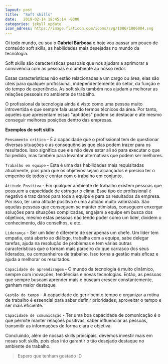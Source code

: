 ```yaml
---
layout: post
title:  "Soft skills"
date:   2019-02-14 18:45:14 -0300
categories: jekyll update
icon_adress: https://image.flaticon.com/icons/svg/1006/1006004.svg
---
```

Oi todo mundo, eu sou o **Gabriel Barbosa** e hoje vou passar um pouco de conteúdo soft skills, as habilidades mais desejadas no mundo da tecnologia.

Soft skills são características pessoais que nos ajudam a aprimorar a convivência com as pessoas e o ambiente ao nosso redor.

Essas características não estão relacionadas a um cargo ou área, elas são úteis para qualquer profissional, independentemente do setor, da função e do tempo de experiência. As soft skills também nos ajudam a melhorar as relações pessoais no ambiente de trabalho.

O profissional da tecnologia ainda é visto como uma pessoa muito introvertida e que sempre fala usando termos técnicos da área. Por tanto, aqueles que apresentam essas "aptidões" podem se destacar e até mesmo conseguir melhores posições dentro das empresas.

**Exemplos de soft skills**

`Pensamento crítico` - É a capacidade que o profissional tem de questionar diversas situações e as consequências que elas podem trazer para os resultados. Isso significa que ele não deve estar ali só para executar o que foi pedido, mas também para levantar alternativas que podem ser melhores.

`Trabalho em equipe` - Esta é uma das habilidades mais requisitadas atualmente, pois para que os objetivos sejam alcançados é preciso ter o empenho de todos e contar com o trabalho em conjunto.

`Atitude Positiva` - Em qualquer ambiente de trabalho existem pessoas que possuem a capacidade de estragar o clima. Esse tipo de profissional é negativo e traz danos para toda a equipe e para os resultados da empresa.
Por isso, ter uma atitude positiva é uma aptidão muito valorizada. São aquelas pessoas que conseguem se manter otimistas, conseguem enxergar soluções para situações complicadas, engajam a equipe em busca dos objetivos, mesmo estas pessoas não tendo poder como um líder, dividem o conhecimento, dão conselhos, e etc.

`Liderança` - Ser um líder é diferente de ser apenas um chefe. Um líder tem empatia, está aberto ao diálogo, trabalha com a equipe, sabe delegar tarefas, ajuda na resolução de problemas e tem várias outras características que o tornam mais parceiro do que carrasco dos seus liderados, ou companheiros de trabalho. Isso torna a gestão mais eficaz e ajuda a melhorar os resultados.

`Capacidade de aprendizagem` - O mundo da tecnologia é muito dinâmico, sempre com inovações, tendências e novas tecnologias. Então, as pessoas que sempre buscam aprender mais e buscam crescer constantemente, ganham maior destaque.

`Gestão do tempo` - A capacidade de gerir bem o tempo e organizar a rotina de trabalho é essencial para saber definir prioridades, aproveitar o tempo e ser mais eficiente.

`Capacidade de comunicação` - Ter uma boa capacidade de comunicação é o que permite manter relações positivas, saber influenciar as pessoas, transmitir as informações de forma clara e objetiva.

Concluindo, além de nossas skills principais, devemos investir mais em nosas soft skills, pois elas irão garantir o tão desejado destaque no ambiente de trabalho.

> Espero que tenham gostado :D

